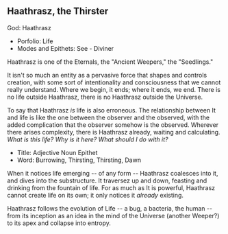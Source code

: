 ## Haathrasz, the Thirster

God: Haathrasz

- Porfolio: Life
- Modes and Epithets: See - Diviner

Haathrasz is one of the Eternals, the "Ancient Weepers," the "Seedlings." 

It isn't so much an entity as a pervasive force that shapes and controls creation, with some sort of intentionality and consciousness that we cannot really understand. Where we begin, it ends; where it ends, we end. There is no life outside Haathrasz, there is no Haathrasz outside the Universe. 

To say that Haathrasz *is* life is also erroneous. The relationship between It and life is like the one between the observer and the observed, with the added complication that the observer somehow is the observed. Wherever there arises complexity, there is Haathrasz already, waiting and calculating. *What is this life? Why is it here? What should I do with it?*

- Title: Adjective Noun Epithet
- Word: Burrowing, Thirsting, Thirsting, Dawn

When it notices life emerging -- of any form -- Haathrasz coalesces into it, and dives into the substructure. It traversez up and down, feasting and drinking from the fountain of life. For as much as It is powerful, Haathrasz cannot create life on its own; it only notices it *already* existing. 

Haathrasz follows the evolution of Life -- a bug, a bacteria, the human -- from its inception as an idea in the mind of the Universe (another Weeper?) to its apex and collapse into entropy.